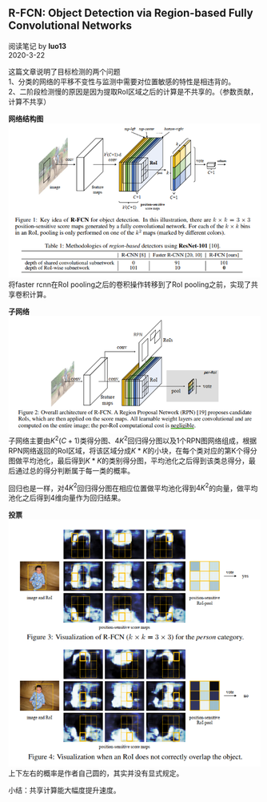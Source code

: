 ## R-FCN: Object Detection via Region-based Fully Convolutional Networks
阅读笔记 by **luo13**  
2020-3-22  

这篇文章说明了目标检测的两个问题  
1、分类的网络的平移不变性与监测中需要对位置敏感的特性是相违背的。  
2、二阶段检测慢的原因是因为提取RoI区域之后的计算是不共享的。（参数贡献，计算不共享）  

**网络结构图**  
![网络结构](../../../img/r-fcn/网络结构.png)  
将faster rcnn在RoI pooling之后的卷积操作转移到了RoI pooling之前，实现了共享卷积计算。  

**子网络**  
![子网](../../../img/r-fcn/子网.png)  
子网络主要由$K^2(C+1)$类得分图、$4K^2$回归得分图以及1个RPN图网络组成，根据RPN网络返回的RoI区域，将该区域分成$K*K$的小块，在每个类对应的第K个得分图做平均池化，最后得到$K*K$的类别得分图，平均池化之后得到该类总得分，最后通过总的得分判断属于每一类的概率。

回归也是一样，对$4K^2$回归得分图在相应位置做平均池化得到$4K^2$的向量，做平均池化之后得到4维向量作为回归结果。  

**投票**  
![投票](../../../img/r-fcn/投票.png)  
上下左右的概率是作者自己圆的，其实并没有显式规定。  

小结：共享计算能大幅度提升速度。  
